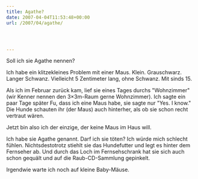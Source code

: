 ```yaml
---
title: Agathe?
date: 2007-04-04T11:53:48+00:00
url: /2007/04/agathe/




---
```

Soll ich sie Agathe nennen?

Ich habe ein klitzekleines Problem mit einer Maus. Klein. Grauschwarz. Langer Schwanz. Vielleicht 5 Zentimeter lang, ohne Schwanz. Mit sinds 15.

Als ich im Februar zurück kam, lief sie eines Tages durchs "Wohnzimmer" (wir Kenner nennen den 3&#215;3m-Raum gerne Wohnzimmer). Ich sagte ein paar Tage später Fu, dass ich eine Maus habe, sie sagte nur "Yes. I know." Die Hunde schauten ihr (der Maus) auch hinterher, als ob sie schon recht vertraut wären.

Jetzt bin also ich der einzige, der keine Maus im Haus will.

Ich habe sie Agathe genannt. Darf ich sie töten? Ich würde mich schlecht fühlen. Nichtsdestotrotz stiehlt sie das Hundefutter und legt es hinter dem Fernseher ab. Und durch das Loch im Fernsehschrank hat sie sich auch schon gequält und auf die Raub-CD-Sammlung gepinkelt.

Irgendwie warte ich noch auf kleine Baby-Mäuse.
